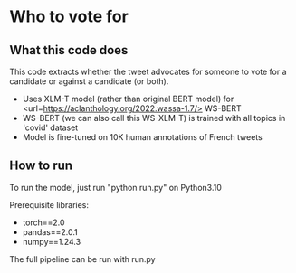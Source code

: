# Who to vote for
## What this code does
This code extracts whether the tweet advocates for someone to vote for a candidate or against a candidate (or both).

- Uses XLM-T model (rather than original BERT model) for <url=https://aclanthology.org/2022.wassa-1.7/> WS-BERT </url>
- WS-BERT (we can also call this WS-XLM-T) is trained with all topics in 'covid' dataset
- Model is fine-tuned on 10K human annotations of French tweets

## How to run

To run the model, just run "python run.py" on Python3.10

Prerequisite libraries:
- torch==2.0
- pandas==2.0.1
- numpy==1.24.3


The full pipeline can be run with run.py
